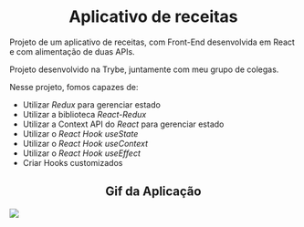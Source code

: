 <h1 align="center"> Aplicativo de receitas</h1>

Projeto de um aplicativo de receitas, com Front-End desenvolvida em React e com alimentação de duas APIs.

Projeto desenvolvido na Trybe, juntamente com meu grupo de colegas.


  Nesse projeto, fomos capazes de:

  - Utilizar _Redux_ para gerenciar estado
  - Utilizar a biblioteca _React-Redux_
  - Utilizar a Context API do _React_ para gerenciar estado
  - Utilizar o _React Hook useState_
  - Utilizar o _React Hook useContext_
  - Utilizar o _React Hook useEffect_
  - Criar Hooks customizados

<h2 align="center"> Gif da Aplicação </h2>

![](/running_app.gif)
